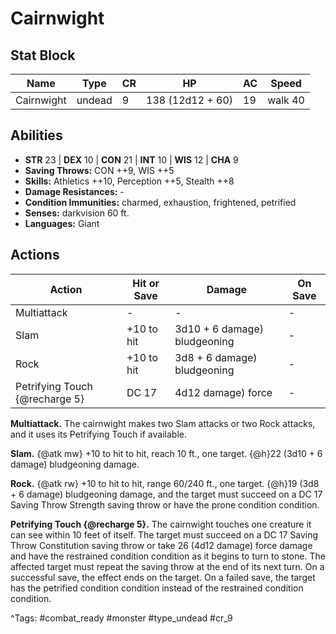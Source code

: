 # Cairnwight

## Stat Block

| Name | Type | CR | HP | AC | Speed |
|------|------|----|----|----|-------|
| Cairnwight | undead | 9 | 138 (12d12 + 60) | 19 | walk 40 |

## Abilities

- **STR** 23 | **DEX** 10 | **CON** 21 | **INT** 10 | **WIS** 12 | **CHA** 9
- **Saving Throws:** CON ++9, WIS ++5  
- **Skills:** Athletics ++10, Perception ++5, Stealth ++8  
- **Damage Resistances:** -  
- **Condition Immunities:** charmed, exhaustion, frightened, petrified  
- **Senses:** darkvision 60 ft.  
- **Languages:** Giant


## Actions

| Action | Hit or Save | Damage | On Save |
|--------|--------------|--------|----------|
| Multiattack | - | - | - |
| Slam | +10 to hit | 3d10 + 6 damage) bludgeoning | - |
| Rock | +10 to hit | 3d8 + 6 damage) bludgeoning | - |
| Petrifying Touch {@recharge 5} | DC 17 | 4d12 damage) force | - |

**Multiattack.** The cairnwight makes two Slam attacks or two Rock attacks, and it uses its Petrifying Touch if available.

**Slam.** {@atk mw} +10 to hit to hit, reach 10 ft., one target. {@h}22 (3d10 + 6 damage) bludgeoning damage.

**Rock.** {@atk rw} +10 to hit to hit, range 60/240 ft., one target. {@h}19 (3d8 + 6 damage) bludgeoning damage, and the target must succeed on a DC 17 Saving Throw Strength saving throw or have the prone condition condition.

**Petrifying Touch {@recharge 5}.** The cairnwight touches one creature it can see within 10 feet of itself. The target must succeed on a DC 17 Saving Throw Constitution saving throw or take 26 (4d12 damage) force damage and have the restrained condition condition as it begins to turn to stone. The affected target must repeat the saving throw at the end of its next turn. On a successful save, the effect ends on the target. On a failed save, the target has the petrified condition condition instead of the restrained condition condition.


^Tags: #combat_ready #monster #type_undead #cr_9